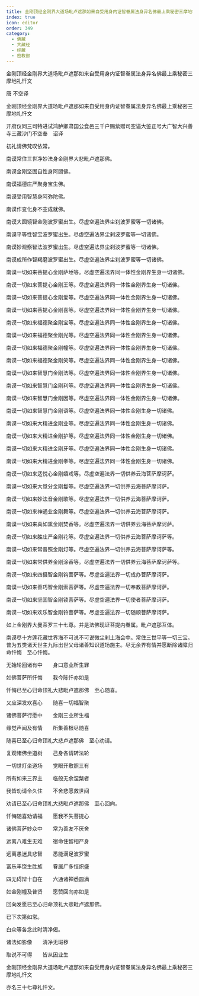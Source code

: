 ```yaml
---
title: 金刚顶经金刚界大道场毗卢遮那如来自受用身内证智眷属法身异名佛最上乘秘密三摩地礼忏文
index: true
icon: editor
order: 349
category:
  - 佛藏
  - 大藏经
  - 经藏
  - 密教部
---
```


  金刚顶经金刚界大道场毗卢遮那如来自受用身内证智眷属法身异名佛最上乘秘密三摩地礼忏文  

唐 不空译  

金刚顶经金刚界大道场毗卢遮那如来自受用身内证智眷属法身异名佛最上乘秘密三摩地礼忏文  

开府仪同三司特进试鸿胪卿肃国公食邑三千户赐紫赠司空谥大鉴正号大广智大兴善寺三藏沙门不空奉　诏译  

初礼请佛梵叹依常。  

南谟常住三世净妙法身金刚界大悲毗卢遮那佛。  

南谟金刚坚固自性身阿閦佛。  

南谟福德庄严聚身宝生佛。  

南谟受用智慧身阿弥陀佛。  

南谟作变化身不空成就佛。  

南谟大圆镜智金刚波罗蜜出生。尽虚空遍法界尘刹波罗蜜等一切诸佛。  

南谟平等性智宝波罗蜜出生。尽虚空遍法界尘刹波罗蜜等一切诸佛。  

南谟妙观察智法波罗蜜出生。尽虚空遍法界尘刹波罗蜜等一切诸佛。  

南谟成所作智羯磨波罗蜜出生。尽虚空遍法界尘刹波罗蜜等一切诸佛。  

南谟一切如来菩提心金刚萨埵等。尽虚空遍法界同一体性金刚界生身一切诸佛。  

南谟一切如来菩提心金刚王等。尽虚空遍法界同一体性金刚界生身一切诸佛。  

南谟一切如来菩提心金刚爱等。尽虚空遍法界同一体性金刚界生身一切诸佛。  

南谟一切如来菩提心金刚喜等。尽虚空遍法界同一体性金刚界生身一切诸佛。  

南谟一切如来福德聚金刚宝等。尽虚空遍法界同一体性金刚界生身一切诸佛。  

南谟一切如来福德聚金刚光等。尽虚空遍法界同一体性金刚界生身一切诸佛。  

南谟一切如来福德聚金刚幢等。尽虚空遍法界同一体性金刚界生身一切诸佛。  

南谟一切如来福德聚金刚笑等。尽虚空遍法界同一体性金刚界生身一切诸佛。  

南谟一切如来智慧门金刚法等。尽虚空遍法界同一体性金刚界生身一切诸佛。  

南谟一切如来智慧门金刚利等。尽虚空遍法界同一体性金刚界生身一切诸佛。  

南谟一切如来智慧门金刚因等。尽虚空遍法界同一体性金刚界生身一切诸佛。  

南谟一切如来智慧门金刚语等。尽虚空遍法界同一体性金刚生身一切诸佛。  

南谟一切如来大精进金刚业等。尽虚空遍法界同一体性金刚生身一切诸佛。  

南谟一切如来大精进金刚护等。尽虚空遍法界同一体性金刚生身一切诸佛。  

南谟一切如来大精进金刚牙等。尽虚空遍法界同一体性金刚生身一切诸佛。  

南谟一切如来大精进金刚拳等。尽虚空遍法界同一体性金刚生身一切诸佛。  

南谟一切如来适悦心金刚嬉戏等。尽虚空遍法界一切供养云海菩萨摩诃萨。  

南谟一切如来大觉分金刚鬘等。尽虚空遍法界一切供养云海菩萨摩诃萨。  

南谟一切如来妙法音金刚歌等。尽虚空遍法界一切供养云海菩萨摩诃萨。  

南谟一切如来神通业金刚舞等。尽虚空遍法界一切供养云海菩萨摩诃萨。  

南谟一切如来真如熏金刚焚香等。尽虚空遍法界一切供养云海菩萨摩诃萨。  

南谟一切如来胜庄严金刚花等。尽虚空遍法界一切供养云海菩萨摩诃萨等。  

南谟一切如来常普照金刚灯等。尽虚空遍法界一切供养云海菩萨摩诃萨等。  

南谟一切如来常供养金刚涂香等。尽虚空遍法界一切供养云海菩萨摩诃萨等。  

南谟一切如来四摄智金刚钩菩萨等。尽虚空遍法界一切成办菩萨摩诃萨。  

南谟一切如来善巧智金刚索菩萨等。尽虚空遍法界一切奉教菩萨摩诃萨。  

南谟一切如来坚固智金刚锁菩萨等。尽虚空遍法界一切使者菩萨摩诃萨。  

南谟一切如来欢乐智金刚铃菩萨等。尽虚空遍法界一切随顺菩萨摩诃萨。  

如上金刚界大曼茶罗三十七尊。并是法佛现证菩提内眷属。毗卢遮那互体。  

南谟尽十方莲花藏世界海不可说不可说微尘刹土海会中。常住三世平等一切三宝。普为五类诸天世主九际出世父母诸善知识道场施主。尽无余界有情并愿断除诸障归命忏悔　至心忏悔。  

无始轮回诸有中　　身口意业所生罪  

如佛菩萨所忏悔　　我今陈忏亦如是  

忏悔已至心归命顶礼大悲毗卢遮那佛　至心随喜。  

又应深发欢喜心　　随喜一切福智聚  

诸佛菩萨行愿中　　金刚三业所生福  

缘觉声闻及有情　　所集善根尽随喜  

随喜已至心归命顶礼大悲卢遮那佛　至心劝请。  

复观诸佛坐道树　　己身各请转法轮  

一切世灯坐道场　　觉眼开敷照三有  

所有如来三界主　　临般无余涅槃者  

我皆劝请令久住　　不舍悲愿救世间  

劝请已至心归命顶礼大悲毗卢遮那佛　至心回向。  

忏悔随喜劝请福　　愿我不失菩提心  

诸佛菩萨妙众中　　常为善友不厌舍  

远离八难生无难　　宿命住智相严身  

远离愚迷具悲智　　悉能满足波罗蜜  

富乐丰饶生胜族　　眷属广多恒炽盛  

四无碍辩十自在　　六通诸禅悉圆满  

如金刚幢及普贤　　愿赞回向亦如是  

回向发愿已至心归命顶礼大悲毗卢遮那佛。  

已下次第如常。  

白众等各念此时清净偈。  

诸法如影像　　清净无瑕秽  

取说不可得　　皆从因业生  

金刚顶经金刚界大道场毗卢遮那如来自受用身内证智眷属法身异名佛最上乘秘密三摩地礼忏文  

亦名三十七尊礼忏文。  
